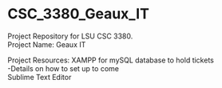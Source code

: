 # CSC_3380_Geaux_IT
Project Repository for LSU CSC 3380.<br> Project Name: Geaux IT

Project Resources:
XAMPP for mySQL database to hold tickets<br>
 -Details on how to set up to come<br>
Sublime Text Editor 
